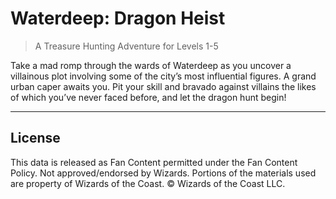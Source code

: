 # Waterdeep: Dragon Heist

> A Treasure Hunting Adventure for Levels 1-5

Take a mad romp through the wards of Waterdeep as you uncover a villainous plot involving some of the city’s most influential figures. A grand urban caper awaits you. Pit your skill and bravado against villains the likes of which you’ve never faced before, and let the dragon hunt begin!

---

## License

This data is released as Fan Content permitted under the Fan Content Policy. Not approved/endorsed by Wizards. Portions of the materials used are property of Wizards of the Coast. © Wizards of the Coast LLC.
